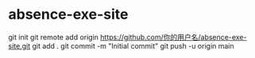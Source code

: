# absence-exe-site
git init
git remote add origin https://github.com/你的用户名/absence-exe-site.git
git add .
git commit -m "Initial commit"
git push -u origin main
